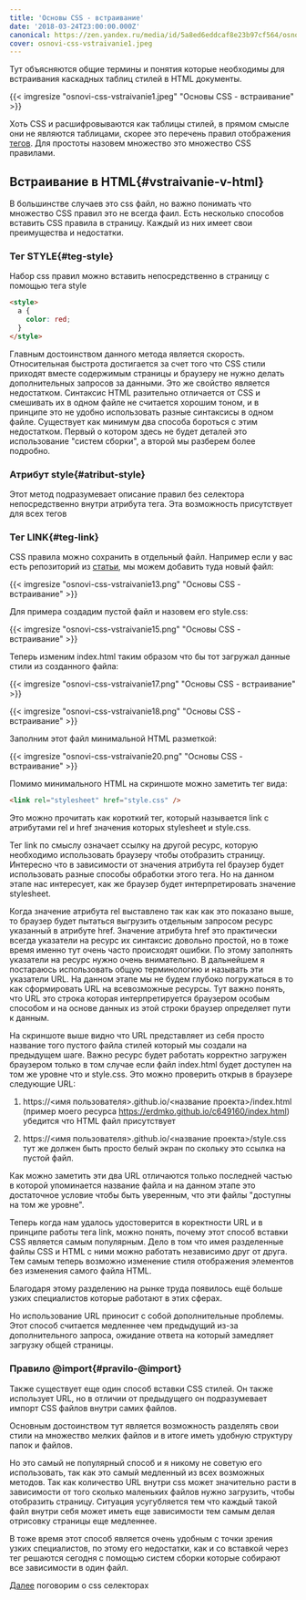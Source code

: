 ```yaml
---
title: 'Основы CSS - встраиваниe'
date: '2018-03-24T23:00:00.000Z'
canonical: https://zen.yandex.ru/media/id/5a8ed6eddcaf8e23b97cf564/osnovy-css-vstraivanie-5ab1255679885ec99c4162e1
cover: osnovi-css-vstraivanie1.jpeg
---
```

Тут объясняются общие термины и понятия которые необходимы для встраивания каскадных таблиц стилей в HTML документы.

<!--more-->
{{< imgresize "osnovi-css-vstraivanie1.jpeg" "Основы CSS - встраиваниe" >}} 

Хоть CSS и расшифровываются как таблицы стилей, в прямом смысле они не являются таблицами, скорее это перечень правил отображения [тегов](/blog/osnovi-html). Для простоты назовем множество это множество CSS правилами.

## Встраивание в HTML{#vstraivanie-v-html} 

В большинстве случаев это css файл, но важно понимать что множество CSS правил это не всегда фаил. Есть несколько способов вставить CSS правила в страницу. Каждый из них имеет свои преимущества и недостатки.

### Тег STYLE{#teg-style} 

Набор css правил можно вставить непосредственно в страницу с помощью тега style

```html
<style>
  a {
    color: red;
  }
</style>
``` 

Главным достоинством данного метода является скорость. Относительная быстрота достигается за счет того что CSS стили приходят вместе содержимым страницы и браузеру не нужно делать дополнительных запросов за данными. Это же свойство является недостатком. Синтаксис HTML разительно отличается от CSS и смешивать их в одном файле не считается хорошим тоном, и в принципе это не удобно использовать разные синтаксисы в одном файле. Существует как минимум два способа бороться с этим недостатком. Первый о котором здесь не будет деталей это использование "систем сборки", а второй мы разберем более подробно.

### Атрибут style{#atribut-style} 

Этот метод подразумевает описание правил без селектора непосредственно внутри атрибута тега. Эта возможность присутствует для всех тегов

### Тег LINK{#teg-link} 

CSS правила можно сохранить в отдельный файл. Например если у вас есть репозиторий из [статьи](/blog/staticheskii-sait-dlya-proekta-na-github), мы можем добавить туда новый файл:

{{< imgresize "osnovi-css-vstraivanie13.png" "Основы CSS - встраиваниe" >}} 

Для примера создадим пустой файл и назовем его style.css:

{{< imgresize "osnovi-css-vstraivanie15.png" "Основы CSS - встраиваниe" >}} 

Теперь изменим index.html таким образом что бы тот загружал данные стили из созданного файла:

{{< imgresize "osnovi-css-vstraivanie17.png" "Основы CSS - встраиваниe" >}} 

{{< imgresize "osnovi-css-vstraivanie18.png" "Основы CSS - встраиваниe" >}} 

Заполним этот файл минимальной HTML разметкой:

{{< imgresize "osnovi-css-vstraivanie20.png" "Основы CSS - встраиваниe" >}} 

Помимо минимального HTML на скриншоте можно заметить тег вида:

```html
<link rel="stylesheet" href="style.css" />
``` 

Это можно прочитать как короткий тег, который называется link с атрибутами rel и href значения которых stylesheet и style.css.

Тег link по смыслу означает ссылку на другой ресурс, которую необходимо использовать браузеру чтобы отобразить страницу. Интересно что в зависимости от значения атрибута rel браузер будет использовать разные способы обработки этого тега. Но на данном этапе нас интересует, как же браузер будет интерпретировать значение stylesheet.

Когда значение атрибута rel выставлено так как как это показано выше, то браузер будет пытаться выгрузить отдельным запросом ресурс указанный в атрибуте href. Значение атрибута href это практически всегда указатели на ресурс их синтаксис довольно простой, но в тоже время именно тут очень часто происходят ошибки. По этому заполнять указатели на ресурс нужно очень внимательно. В дальнейшем я постараюсь использовать общую терминологию и называть эти указатели URL. На данном этапе мы не будем глубоко погружаться в то как сформировать URL на всевозможные ресурсы. Тут важно понять, что URL это строка которая интерпретируется браузером особым способом и на основе данных из этой строки браузер определяет пути к данным.

На скриншоте выше видно что URL представляет из себя просто название того пустого файла стилей который мы создали на предыдущем шаге. Важно ресурс будет работать корректно загружен браузером только в том случае если файл index.html будет доступен на том же уровне что и style.css. Это можно проверить открыв в браузере следующие URL:

1. https://<имя пользователя>.github.io/<название проекта>/index.html (пример моего ресурса https://erdmko.github.io/c649160/index.html) убедится что HTML файл присутствует

2. https://<имя пользователя>.github.io/<название проекта>/style.css тут же должен быть просто белый экран по скольку это ссылка на пустой файл.

Как можно заметить эти два URL отличаются только последней частью в которой упоминается название файла и на данном этапе это достаточное условие чтобы быть уверенным, что эти файлы "доступны на том же уровне".

Теперь когда нам удалось удостоверится в коректности URL и в принципе работы тега link, можно понять, почему этот способ вставки CSS является самым популярным. Дело в том что имея разделенные файлы CSS и HTML с ними можно работать независимо друг от друга. Тем самым теперь возможно изменение стиля отображения элементов без изменения самого файла HTML.

Благодаря этому разделению на рынке труда появилось ещё больше узких специалистов которые работают в этих сферах.

Но использование URL приносит с собой дополнительные проблемы. Этот способ считается медленнее чем предыдущий из-за дополнительного запроса, ожидание ответа на который замедляет загрузку общей страницы.

### Правило @import{#pravilo-@import} 

Также существует еще один способ вставки CSS стилей. Он также использует URL, но в отличии от предыдущего он подразумевает импорт CSS файлов внутри самих файлов.

Основным достоинством тут является возможность разделять свои стили на множество мелких файлов и в итоге иметь удобную структуру папок и файлов.

Но это самый не популярный способ и я никому не советую его использовать, так как это самый медленный из всех возможных методов. Так как количество URL внутри css может значительно расти в зависимости от того сколько маленьких файлов нужно загрузить, чтобы отобразить страницу. Ситуация усугубляется тем что каждый такой файл внутри себя может иметь еще зависимости тем самым делая отрисовку страницы еще медленнее.

В тоже время этот способ является очень удобным с точки зрения узких специалистов, по этому его недостатки, как и со вставкой через тег решаются сегодня с помощью систем сборки которые собирают все зависимости в один файл.

[Далее](/blog/osnovi-sss-selektori) поговорим о css селекторах


